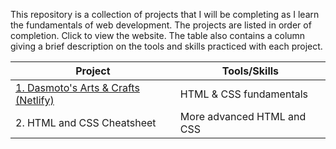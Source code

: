 This repository is a collection of projects that I will be completing as I learn the fundamentals of web development. The projects are listed in order of completion. Click to view the website. The table also contains a column giving a brief description on the tools and skills practiced with each project. 

| Project                                                                               | Tools/Skills               |
|---------------------------------------------------------------------------------------|----------------------------|
| [1. Dasmoto's Arts & Crafts (Netlify)](https://tourmaline-mousse-41395e.netlify.app)  | HTML & CSS fundamentals    |
| 2. HTML and CSS Cheatsheet                                                            | More advanced HTML and CSS |